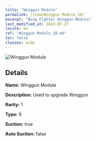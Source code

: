 ```yaml
---
title: "Winggun Module"
permalink: /item/Winggun Module_10/
excerpt: "Wing Fighter Winggun Module"
last_modified_at: 2023-07-27
locale: en
ref: "Winggun Module_10.md"
toc: false
classes: wide
---
```



 ![Winggun Module](/images/item/Winggun_Module_p.png)



## Details

 **Name:** Winggun Module 

 **Description:** Used to upgrade Winggun

 **Rarity:** 1 

 **Type:** 9 

 **Suction:** true 

 **Auto Suction:** false 


